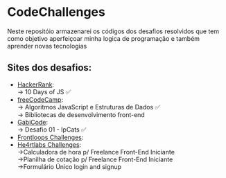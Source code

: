 # CodeChallenges

Neste repositóio armazenarei os códigos dos desafios resolvidos que tem como objetivo aperfeiçoar minha logica de programação e também aprender novas tecnologias

## Sites dos desafios:
  - [HackerRank](https://www.hackerrank.com/dashboard):                                                    
       -> 10 Days of JS ✅     
  - [freeCodeCamp](https://www.freecodecamp.org/learn):                                                                                  
       -> Algoritmos JavaScript e Estruturas de Dados ✅                                                                                     
       -> Bibliotecas de desenvolvimento front-end                                                                                         
  - [GabiCode](https://discord.gg/Yw3n67Z9Yk):                                                                      
       -> Desafio 01 - IpCats ✅                                                                                                     
  - [Frontloops Challenges](https://frontloopschallenges.netlify.app/): 
  - [He4rtlabs Challenges](https://discord.io/he4rt):                                                     
       ->Calculadora de hora p/ Freelance	Front-End	Iniciante                                                              
       ->Planilha de cotação p/ Freelance	Front-End	Iniciante                                                               
       ->Formulário Único login and signup                                                             
